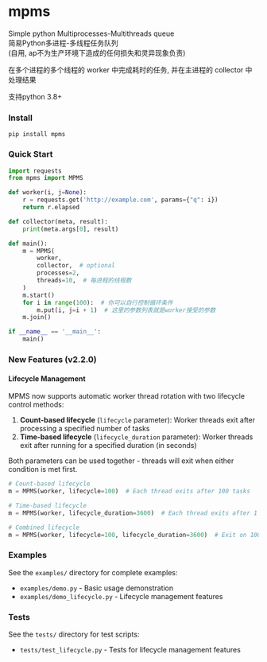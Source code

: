 # mpms
Simple python Multiprocesses-Multithreads queue  
简易Python多进程-多线程任务队列  
(自用, ap不为生产环境下造成的任何损失和灵异现象负责)
  
在多个进程的多个线程的 worker 中完成耗时的任务, 并在主进程的 collector 中处理结果

支持python 3.8+

### Install

```shell
pip install mpms
```

### Quick Start

```python
import requests
from mpms import MPMS

def worker(i, j=None):
    r = requests.get('http://example.com', params={"q": i})
    return r.elapsed

def collector(meta, result):
    print(meta.args[0], result)

def main():
    m = MPMS(
        worker,
        collector,  # optional
        processes=2,
        threads=10,  # 每进程的线程数
    )
    m.start()
    for i in range(100):  # 你可以自行控制循环条件
        m.put(i, j=i + 1)  # 这里的参数列表就是worker接受的参数
    m.join()

if __name__ == '__main__':
    main()
```

### New Features (v2.2.0)

#### Lifecycle Management

MPMS now supports automatic worker thread rotation with two lifecycle control methods:

1. **Count-based lifecycle** (`lifecycle` parameter): Worker threads exit after processing a specified number of tasks
2. **Time-based lifecycle** (`lifecycle_duration` parameter): Worker threads exit after running for a specified duration (in seconds)

Both parameters can be used together - threads will exit when either condition is met first.

```python
# Count-based lifecycle
m = MPMS(worker, lifecycle=100)  # Each thread exits after 100 tasks

# Time-based lifecycle  
m = MPMS(worker, lifecycle_duration=3600)  # Each thread exits after 1 hour

# Combined lifecycle
m = MPMS(worker, lifecycle=100, lifecycle_duration=3600)  # Exit on 100 tasks OR 1 hour
```

### Examples

See the `examples/` directory for complete examples:
- `examples/demo.py` - Basic usage demonstration
- `examples/demo_lifecycle.py` - Lifecycle management features

### Tests

See the `tests/` directory for test scripts:
- `tests/test_lifecycle.py` - Tests for lifecycle management features
